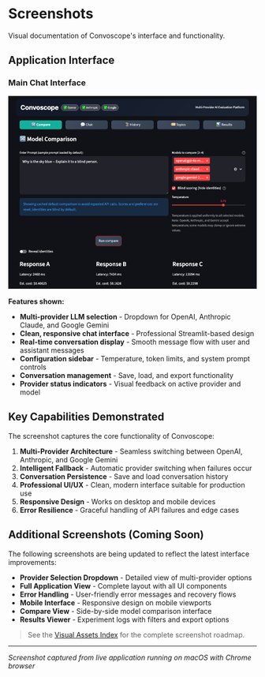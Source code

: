 # Screenshots

Visual documentation of Convoscope's interface and functionality.

## Application Interface

### Main Chat Interface

![Main Interface](../assets/screenshots/01-hero-interface.png)

**Features shown:**
- **Multi-provider LLM selection** - Dropdown for OpenAI, Anthropic Claude, and Google Gemini
- **Clean, responsive chat interface** - Professional Streamlit-based design
- **Real-time conversation display** - Smooth message flow with user and assistant messages
- **Configuration sidebar** - Temperature, token limits, and system prompt controls
- **Conversation management** - Save, load, and export functionality
- **Provider status indicators** - Visual feedback on active provider and model

## Key Capabilities Demonstrated

The screenshot captures the core functionality of Convoscope:

1. **Multi-Provider Architecture** - Seamless switching between OpenAI, Anthropic, and Google Gemini
2. **Intelligent Fallback** - Automatic provider switching when failures occur
3. **Conversation Persistence** - Save and load conversation history
4. **Professional UI/UX** - Clean, modern interface suitable for production use
5. **Responsive Design** - Works on desktop and mobile devices
6. **Error Resilience** - Graceful handling of API failures and edge cases

## Additional Screenshots (Coming Soon)

The following screenshots are being updated to reflect the latest interface improvements:

- **Provider Selection Dropdown** - Detailed view of multi-provider options
- **Full Application View** - Complete layout with all UI components
- **Error Handling** - User-friendly error messages and recovery flows
- **Mobile Interface** - Responsive design on mobile viewports
- **Compare View** - Side-by-side model comparison interface
- **Results Viewer** - Experiment logs with filters and export options

> See the [Visual Assets Index](../visual-assets-index.md) for the complete screenshot roadmap.

---

*Screenshot captured from live application running on macOS with Chrome browser*